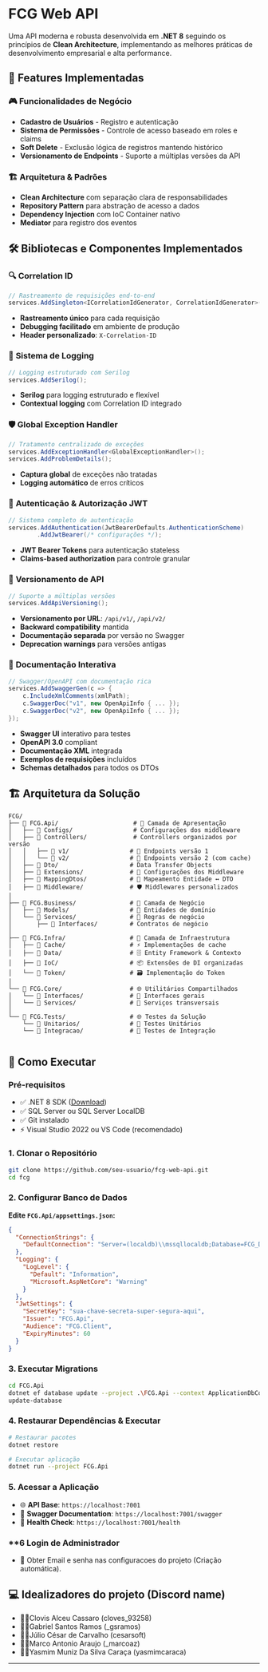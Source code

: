 # FCG Web API

Uma API moderna e robusta desenvolvida em **.NET 8** seguindo os princípios de **Clean Architecture**, implementando as melhores práticas de desenvolvimento empresarial e alta performance.

## 🚀 Features Implementadas

### 🎮 **Funcionalidades de Negócio**
- **Cadastro de Usuários** - Registro e autenticação
- **Sistema de Permissões** - Controle de acesso baseado em roles e claims
- **Soft Delete** - Exclusão lógica de registros mantendo histórico
- **Versionamento de Endpoints** - Suporte a múltiplas versões da API

### 🏗️ **Arquitetura & Padrões**
- **Clean Architecture** com separação clara de responsabilidades
- **Repository Pattern** para abstração de acesso a dados
- **Dependency Injection** com IoC Container nativo
- **Mediator** para registro dos eventos

## 🛠️ Bibliotecas e Componentes Implementados

### 🔍 **Correlation ID**
```csharp
// Rastreamento de requisições end-to-end
services.AddSingleton<ICorrelationIdGenerator, CorrelationIdGenerator>();
```
- **Rastreamento único** para cada requisição
- **Debugging facilitado** em ambiente de produção
- **Header personalizado**: `X-Correlation-ID`

### 📝 **Sistema de Logging**
```csharp
// Logging estruturado com Serilog
services.AddSerilog();
```
- **Serilog** para logging estruturado e flexível
- **Contextual logging** com Correlation ID integrado

### 🛡️ **Global Exception Handler**
```csharp
// Tratamento centralizado de exceções
services.AddExceptionHandler<GlobalExceptionHandler>();
services.AddProblemDetails();
```
- **Captura global** de exceções não tratadas
- **Logging automático** de erros críticos

### 🔐 **Autenticação & Autorização JWT**
```csharp
// Sistema completo de autenticação
services.AddAuthentication(JwtBearerDefaults.AuthenticationScheme)
        .AddJwtBearer(/* configurações */);
```
- **JWT Bearer Tokens** para autenticação stateless
- **Claims-based authorization** para controle granular

### 📱 **Versionamento de API**
```csharp
// Suporte a múltiplas versões
services.AddApiVersioning();
```
- **Versionamento por URL**: `/api/v1/`, `/api/v2/`
- **Backward compatibility** mantida
- **Documentação separada** por versão no Swagger
- **Deprecation warnings** para versões antigas

### 📖 **Documentação Interativa**
```csharp
// Swagger/OpenAPI com documentação rica
services.AddSwaggerGen(c => {
    c.IncludeXmlComments(xmlPath);
    c.SwaggerDoc("v1", new OpenApiInfo { ... });
    c.SwaggerDoc("v2", new OpenApiInfo { ... });
});
```
- **Swagger UI** interativo para testes
- **OpenAPI 3.0** compliant
- **Documentação XML** integrada
- **Exemplos de requisições** incluídos
- **Schemas detalhados** para todos os DTOs

## 🏗️ Arquitetura da Solução

```
FCG/
├── 📁 FCG.Api/                     # 🎯 Camada de Apresentação
│   ├── 📁 Configs/                 # Configurações dos middleware
│   ├── 📁 Controllers/             # Controllers organizados por versão
│   │   ├── 📁 v1/                 # 📌 Endpoints versão 1
│   │   └── 📁 v2/                 # 🚀 Endpoints versão 2 (com cache)
│   ├── 📁 Dto/                    # Data Transfer Objects
│   ├── 📁 Extensions/             # 🔧 Configurações dos Middleware
│   ├── 📁 MappingDtos/            # 🔄 Mapeamento Entidade ↔ DTO
│   ├── 📁 Middleware/             # 🛡️ Middlewares personalizados
│
├── 📁 FCG.Business/               # 💼 Camada de Negócio
│   ├── 📁 Models/                 # 🎯 Entidades de domínio
│   └── 📁 Services/               # 🧠 Regras de negócio
│       ├── 📁 Interfaces/         # Contratos de negócio
│
├── 📁 FCG.Infra/                  # 🔧 Camada de Infraestrutura
│   ├── 📁 Cache/                  # ⚡ Implementações de cache
│   ├── 📁 Data/                   # 🗄️ Entity Framework & Contexto
│   ├── 📁 IoC/                    # 📦 Extensões de DI organizadas
│   └── 📁 Token/                  # 🗃️ Implementação do Token
│
└── 📁 FCG.Core/                   # 🌐 Utilitários Compartilhados
│   └── 📁 Interfaces/             # 🔧 Interfaces gerais
│   └── 📁 Services/               # 🔧 Serviços transversais
│
└── 📁 FCG.Tests/                  # 🌐 Testes da Solução
    └── 📁 Unitarios/              # 🔧 Testes Unitários
    └── 📁 Integracao/             # 🔧 Testes de Integração


```


## 🚀 Como Executar

### **Pré-requisitos**
- ✅ .NET 8 SDK ([Download](https://dotnet.microsoft.com/download/dotnet/8.0))
- ✅ SQL Server ou SQL Server LocalDB
- ✅ Git instalado
- ⚡ Visual Studio 2022 ou VS Code (recomendado)

### **1. Clonar o Repositório**
```bash
git clone https://github.com/seu-usuario/fcg-web-api.git
cd fcg
```

### **2. Configurar Banco de Dados**

**Edite `FCG.Api/appsettings.json`:**
```json
{
  "ConnectionStrings": {
    "DefaultConnection": "Server=(localdb)\\mssqllocaldb;Database=FCG_DB;Trusted_Connection=true;MultipleActiveResultSets=true"
  },
  "Logging": {
    "LogLevel": {
      "Default": "Information",
      "Microsoft.AspNetCore": "Warning"
    }
  },
  "JwtSettings": {
    "SecretKey": "sua-chave-secreta-super-segura-aqui",
    "Issuer": "FCG.Api",
    "Audience": "FCG.Client",
    "ExpiryMinutes": 60
  }
}
```

### **3. Executar Migrations**
```bash
cd FCG.Api
dotnet ef database update --project .\FCG.Api --context ApplicationDbContext
update-database
```

### **4. Restaurar Dependências & Executar**
```bash
# Restaurar pacotes
dotnet restore

# Executar aplicação
dotnet run --project FCG.Api
```

### **5. Acessar a Aplicação**
- 🌐 **API Base**: `https://localhost:7001`
- 📖 **Swagger Documentation**: `https://localhost:7001/swagger`
- 💚 **Health Check**: `https://localhost:7001/health`

### **6 Login de Administrador
- 🔐 Obter Email e senha nas configuracoes do projeto (Criação automática).


## 💻 Idealizadores do projeto (Discord name)
- 👨‍💻Clovis Alceu Cassaro (cloves_93258)
- 👨‍💻Gabriel Santos Ramos (_gsramos)
- 👨‍💻Júlio César de Carvalho (cesarsoft)
- 👨‍💻Marco Antonio Araujo (_marcoaz)
- 👩‍💻Yasmim Muniz Da Silva Caraça (yasmimcaraca)

---

